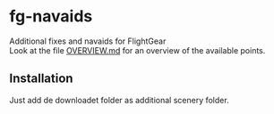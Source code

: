 # fg-navaids
Additional fixes and navaids for FlightGear<br>
Look at the file [OVERVIEW.md](/OVERVIEW.md) for an overview of the available points.

## Installation
Just add de downloadet folder as additional scenery folder.
